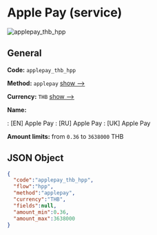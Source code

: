 
# Apple Pay (service) 
![applepay_thb_hpp](https://static.openfintech.io/payment_methods/applepay_thb_hpp/logo.svg?w=400&c=v0.59.26#w200)  

## General 
 
**Code:** `applepay_thb_hpp` 
 
**Method:** `applepay` 
 [show -->](/payment-methods/applepay/) 
 
**Currency:** `THB` [show -->](/currencies/THB/) 
 
**Name:** 
 
:	[EN] Apple Pay 
:	[RU] Apple Pay 
:	[UK] Apple Pay 
 
**Amount limits:** from `0.36` to `3638000` THB 

## JSON Object 

```json
{
  "code":"applepay_thb_hpp",
  "flow":"hpp",
  "method":"applepay",
  "currency":"THB",
  "fields":null,
  "amount_min":0.36,
  "amount_max":3638000
}
```  
